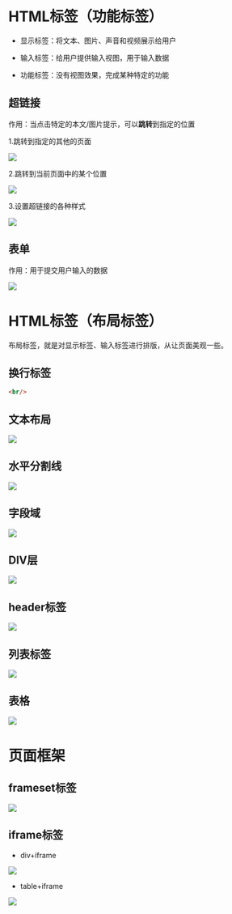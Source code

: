 # HTML标签（功能标签）

- 显示标签：将文本、图片、声音和视频展示给用户

- 输入标签：给用户提供输入视图，用于输入数据

- 功能标签：没有视图效果，完成某种特定的功能

## 超链接

作用：当点击特定的本文/图片提示，可以**跳转**到指定的位置

1.跳转到指定的其他的页面

![](img/2-1.png)

2.跳转到当前页面中的某个位置

![](img/2-2.png)

3.设置超链接的各种样式

![](img/2-3.png)

## 表单

作用：用于提交用户输入的数据

![](img/2-4.png)

# HTML标签（布局标签）

布局标签，就是对显示标签、输入标签进行排版，从让页面美观一些。

## 换行标签

```html
<br/>
```

## 文本布局

![](img/2-5.png)

## 水平分割线

![](img/2-6.png)

## 字段域

![](img/2-7.png)

## DIV层

![](img/2-8.png)

## header标签

![](img/2-9.png)

## 列表标签

![](img/2-10.png)

## 表格

![](img/2-11.png)

# 页面框架

## frameset标签

![](img/2-12.png)

## iframe标签

- div+iframe

![](img/2-13.png)

- table+iframe

![](img/2-14.png)


